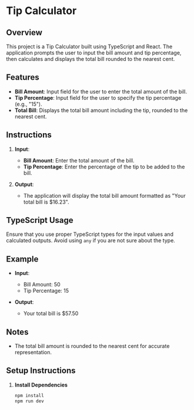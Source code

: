 # Tip Calculator

## Overview

This project is a Tip Calculator built using TypeScript and React. The application prompts the user to input the bill amount and tip percentage, then calculates and displays the total bill rounded to the nearest cent.

## Features

- **Bill Amount**: Input field for the user to enter the total amount of the bill.
- **Tip Percentage**: Input field for the user to specify the tip percentage (e.g., "15").
- **Total Bill**: Displays the total bill amount including the tip, rounded to the nearest cent.

## Instructions

1. **Input**:
   - **Bill Amount**: Enter the total amount of the bill.
   - **Tip Percentage**: Enter the percentage of the tip to be added to the bill.

2. **Output**:
   - The application will display the total bill amount formatted as "Your total bill is $16.23".

## TypeScript Usage

Ensure that you use proper TypeScript types for the input values and calculated outputs. Avoid using `any` if you are not sure about the type.

## Example

- **Input**:
  - Bill Amount: 50
  - Tip Percentage: 15

- **Output**:
  - Your total bill is $57.50

## Notes

- The total bill amount is rounded to the nearest cent for accurate representation.

## Setup Instructions

1. **Install Dependencies**

   ```bash
   npm install
   npm run dev
